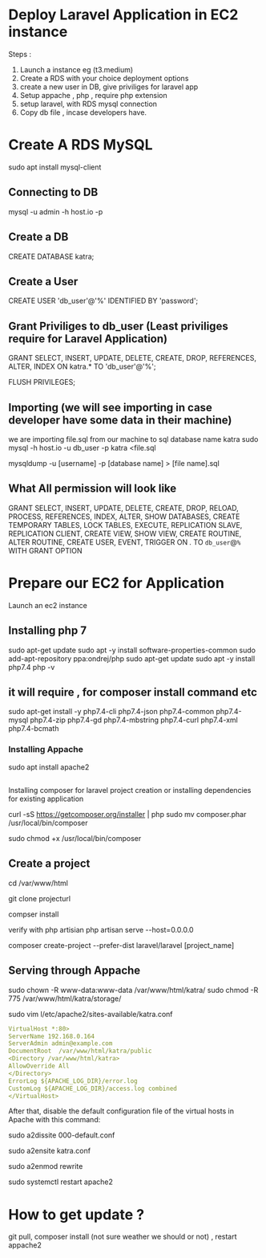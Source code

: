 # Deploy Laravel Application in EC2 instance

Steps :

1. Launch a instance eg (t3.medium)
1. Create a RDS with your choice deployment options
1. create a new user in DB, give priviliges for laravel app
1. Setup appache , php , require php extension
1. setup laravel, with RDS mysql connection
1. Copy db file , incase developers have.

# Create A RDS MySQL

sudo apt install mysql-client

## Connecting to DB

mysql -u admin -h host.io -p

## Create a DB

CREATE DATABASE katra;

## Create a User

CREATE USER 'db_user'@'%' IDENTIFIED BY 'password';

## Grant Priviliges to db_user (Least priviliges require for Laravel Application)

GRANT SELECT, INSERT, UPDATE, DELETE, CREATE, DROP, REFERENCES, ALTER, INDEX ON katra.\* TO 'db_user'@'%';

FLUSH PRIVILEGES;

## Importing (we will see importing in case developer have some data in their machine)

we are importing file.sql from our machine to sql database name katra
sudo mysql -h host.io -u db_user -p katra <file.sql

mysqldump -u [username] -p [database name] > [file name].sql

## What All permission will look like

GRANT SELECT, INSERT, UPDATE, DELETE, CREATE, DROP, RELOAD, PROCESS, REFERENCES, INDEX, ALTER, SHOW DATABASES, CREATE TEMPORARY TABLES, LOCK TABLES, EXECUTE, REPLICATION SLAVE, REPLICATION CLIENT, CREATE VIEW, SHOW VIEW, CREATE ROUTINE, ALTER ROUTINE, CREATE USER, EVENT, TRIGGER ON _._ TO `db_user`@`%` WITH GRANT OPTION

# Prepare our EC2 for Application

Launch an ec2 instance

## Installing php 7

sudo apt-get update
sudo apt -y install software-properties-common
sudo add-apt-repository ppa:ondrej/php
sudo apt-get update
sudo apt -y install php7.4
php -v

## it will require , for composer install command etc

sudo apt-get install -y php7.4-cli php7.4-json php7.4-common php7.4-mysql php7.4-zip php7.4-gd php7.4-mbstring php7.4-curl php7.4-xml php7.4-bcmath

<!-- apt-get install php-zip -->

### Installing Appache

sudo apt install apache2

##

Installing composer for laravel project creation or installing dependencies for existing application

curl -sS https://getcomposer.org/installer | php
sudo mv composer.phar /usr/local/bin/composer

sudo chmod +x /usr/local/bin/composer

## Create a project

cd /var/www/html

<!-- Clone the project here -->
<!-- Asuuming this application have some required DB records which must be imported to RDS -->

git clone projecturl

compser install

verify with php artisian
php artisan serve --host=0.0.0.0

composer create-project --prefer-dist laravel/laravel [project_name]

## Serving through Appache

sudo chown -R www-data:www-data /var/www/html/katra/
sudo chmod -R 775 /var/www/html/katra/storage/

sudo vim l/etc/apache2/sites-available/katra.conf

```yaml
VirtualHost *:80>
ServerName 192.168.0.164
ServerAdmin admin@example.com
DocumentRoot  /var/www/html/katra/public
<Directory /var/www/html/katra>
AllowOverride All
</Directory>
ErrorLog ${APACHE_LOG_DIR}/error.log
CustomLog ${APACHE_LOG_DIR}/access.log combined
</VirtualHost>
```

After that, disable the default configuration file of the virtual hosts in Apache with this command:

sudo a2dissite 000-default.conf

<!-- enable the new virtual hos -->

sudo a2ensite katra.conf

<!-- Enable the Apache rewrite module, and : -->

sudo a2enmod rewrite

<!-- finally, restart the Apache service -->

sudo systemctl restart apache2

# How to get update ?

git pull, composer install (not sure weather we should or not) , restart appache2
